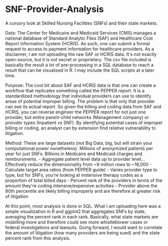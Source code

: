 # SNF-Provider-Analysis
A cursory look at Skilled Nursing Facilities (SNFs) and their state markets.

Data:
  The Center for Medicaire and Medicaid Services (CMS) manages a national database of Standard Analytic Files (SAF) and Healthcare Cost Report Information System (HCRIS).  As such, one can submit a formal request to access to payment information for healthcare providers. As a disclaimer, I am not uploading the raw SAF or HCRIS data.  It's not exactly open-source, but it is not secret or proprietary.  The csv file included is basically the result a lot of pre-processing in a SQL database to reach a result that can be visualized in R.  I may include the SQL scripts at a later time.
  
Purpose:
  The cool bit about SAF and HCRIS data is that one can create a workflow that replicates something called the PEPPER report.  It is a standardized methodology that individual providers can use to identify areas of potential improper billing.  The problem is that only that provider can see its actual report.  So given the billing and coding data from SAF and HCRIS, you can reverse engineer the PEPPER report for not just one provider, but entire parent-child networks (Management company) or proivder types (Inpatient vs SNF).  By identifying potential cases of improper billing or coding, an analyst can by extension find relative vulnerability to litigation.
  
Method:
  These are large datasets (not Big Data, big, but will strain your computational power nonetheless).  Millions of anonymized patients per year for just SNFs.  Billions in Medicaire and Medicaid charges and reimbursments. 
    - Aggregate patient level data up to provider level... Effectively reduce the dimensionality from ~9 million rows to ~16,000
    - Calculate target area ratios (from PEPPER guide)
        - Varies provider type to type, but for SNFs, you're looking at instensive therapy codes as a proportion of total billed days
    - Percent rank of the providers in terms of the amount they're coding intensive/expensive activities
    - Provider above the 80th percentile are likely billing improperly and are therefore at greater risk of litigation
    
  At this point, most analysis is done in SQL.  What I am uploading here was a simple visualization in R and ggplot2 that aggregates SNFs by state, averaging the percent rank in each rank.  Basically, what state markets are misbilling more and therefore could see more whistleblower cases or federal investigations and lawsuits.  Going forward, I would want to correlate the amount of litigation (how many providers are being sued) and the state percent rank from this analysis.
